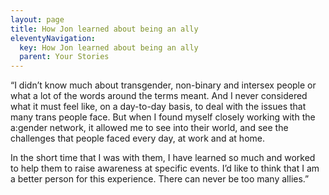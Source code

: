 ```yaml
---
layout: page
title: How Jon learned about being an ally
eleventyNavigation:
  key: How Jon learned about being an ally
  parent: Your Stories
---
```

“I didn’t know much about transgender, non-binary and intersex people or what a lot of the words around the terms meant. And I never considered what it must feel like, on a day-to-day basis, to deal with the issues that many trans people face. But when I found myself closely working with the a:gender network, it allowed me to see into their world, and see the challenges that people faced every day, at work and at home. 

In the short time that I was with them, I have learned so much and worked to help them to raise awareness at specific events. I’d like to think that I am a better person for this experience. There can never be too many allies.”